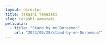 ```yaml
---
layout: director
title: Takashi Yamazaki
slug: takashi-yamazaki
peliculas:
  - title: "Stand by me Doraemon"
    url: "2023/05/28/stand-by-me-Doraemon/"
---
```

